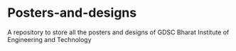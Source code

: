 # Posters-and-designs
A repository to store all the posters and designs of GDSC Bharat Institute of Engineering and Technology

